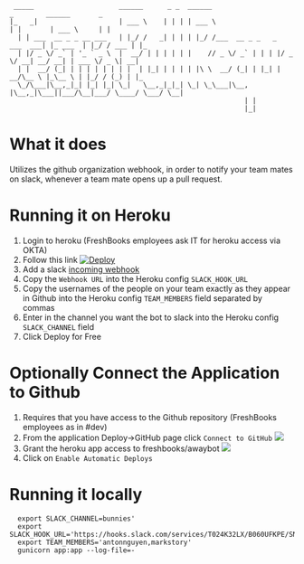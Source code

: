      _____                     ______      _ _  ______                           _        ______       _   
    |_   _|                    | ___ \    | | | | ___ \                         | |       | ___ \     | |  
      | | ___  __ _ _ __ ___   | |_/ /   _| | | | |_/ /___  __ _ _   _  ___  ___| |_ ___  | |_/ / ___ | |_ 
      | |/ _ \/ _` | '_ ` _ \  |  __/ | | | | | |    // _ \/ _` | | | |/ _ \/ __| __/ __| | ___ \/ _ \| __|
      | |  __/ (_| | | | | | | | |  | |_| | | | | |\ \  __/ (_| | |_| |  __/\__ \ |_\__ \ | |_/ / (_) | |_ 
      \_/\___|\__,_|_| |_| |_| \_|   \__,_|_|_| \_| \_\___|\__, |\__,_|\___||___/\__|___/ \____/ \___/ \__|
                                                              | |                                          
                                                              |_|                                          

# What it does
Utilizes the github organization webhook, in order to notify your team mates on slack, whenever a team mate opens up a pull request.

# Running it on Heroku

1. Login to heroku (FreshBooks employees ask IT for heroku access via OKTA)
2. Follow this link [![Deploy](https://www.herokucdn.com/deploy/button.png)](https://heroku.com/deploy)
3. Add a slack [incoming webhook](https://freshbooks.slack.com/services/new/incoming-webhook)
4. Copy the `Webhook URL` into the Heroku config `SLACK_HOOK_URL`
5. Copy the usernames of the people on your team exactly as they appear in Github into the Heroku config `TEAM_MEMBERS` field
separated by commas
6. Enter in the channel you want the bot to slack into the Heroku config `SLACK_CHANNEL` field
7. Click Deploy for Free

Optionally Connect the Application to Github
============================================

1. Requires that you have access to the Github repository (FreshBooks employees as in #dev)
2. From the application Deploy->GitHub page click `Connect to GitHub`
![](https://lh3.googleusercontent.com/XskjDMkfdxOG2G9zjn2tmpSzef6qAZk0SSHl8KoQv4w=w922-h595-no)
3. Grant the heroku app access to freshbooks/awaybot
![](https://lh3.googleusercontent.com/Yg3SHpDUS4YEcE1sy2UvrrDSIxSVRQEf37djKvVqrGQ=w923-h444-no)
4. Click on `Enable Automatic Deploys`

# Running it locally

```
  export SLACK_CHANNEL=bunnies'
  export SLACK_HOOK_URL='https://hooks.slack.com/services/T024K32LX/B060UFKPE/SNIP'
  export TEAM_MEMBERS='antonnguyen,markstory'
  gunicorn app:app --log-file=-
```
